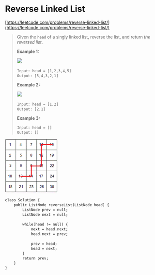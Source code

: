 # Reverse Linked List

[https://leetcode.com/problems/reverse-linked-list/](https://leetcode.com/problems/reverse-linked-list/)

> Given the `head` of a singly linked list, reverse the list, and return _the reversed list_.
>
> &#x20;
>
> **Example 1:**
>
> ![](https://assets.leetcode.com/uploads/2021/02/19/rev1ex1.jpg)
>
> ```
> Input: head = [1,2,3,4,5]
> Output: [5,4,3,2,1]
> ```
>
> **Example 2:**
>
> ![](https://assets.leetcode.com/uploads/2021/02/19/rev1ex2.jpg)
>
> ```
> Input: head = [1,2]
> Output: [2,1]
> ```
>
> **Example 3:**
>
> ```
> Input: head = []
> Output: []
> ```

<img src="../.gitbook/assets/image (1).png" alt="" data-size="original">

```
class Solution {
    public ListNode reverseList(ListNode head) {
        ListNode prev = null;
        ListNode next = null;
        
        while(head != null) {
            next = head.next;
            head.next = prev;
            
            prev = head;
            head = next;
        }
        return prev;
    }
}
```
